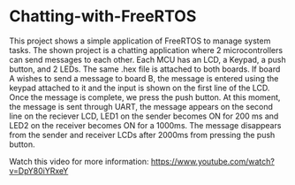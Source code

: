 # Chatting-with-FreeRTOS
This project shows a simple application of FreeRTOS to manage system tasks.
The shown project is a chatting application where 2 microcontrollers can send messages to each other.
Each MCU has an LCD, a Keypad, a push button, and 2 LEDs. The same .hex file is attached to both boards.
If board A wishes to send a message to board B, the message is entered using the keypad attached to it and the input is shown on the first line of the LCD. Once the message is complete, we press the push button.
At this moment, the message is sent through UART, the message appears on the second line on the reciever LCD, LED1 on the sender becomes ON for 200 ms and LED2 on the receiver becomes ON for a 1000ms.
The message disappears from the sender and receiver LCDs after 2000ms from pressing the push button. 

Watch this video for more information: https://www.youtube.com/watch?v=DpY80iYRxeY
